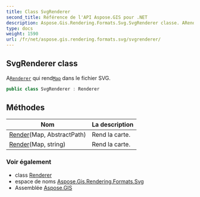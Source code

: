 ```yaml
---
title: Class SvgRenderer
second_title: Référence de l'API Aspose.GIS pour .NET
description: Aspose.Gis.Rendering.Formats.Svg.SvgRenderer classe. ARenderer qui rendMap dans le fichier SVG.
type: docs
weight: 1590
url: /fr/net/aspose.gis.rendering.formats.svg/svgrenderer/
---
```

## SvgRenderer class

A[`Renderer`](../../aspose.gis.rendering/renderer/) qui rend[`Map`](../../aspose.gis.rendering/map/) dans le fichier SVG.

```csharp
public class SvgRenderer : Renderer
```

## Méthodes

| Nom | La description |
| --- | --- |
| [Render](../../aspose.gis.rendering/renderer/render/)(Map, AbstractPath) | Rend la carte. |
| [Render](../../aspose.gis.rendering/renderer/render/)(Map, string) | Rend la carte. |

### Voir également

* class [Renderer](../../aspose.gis.rendering/renderer/)
* espace de noms [Aspose.Gis.Rendering.Formats.Svg](../../aspose.gis.rendering.formats.svg/)
* Assemblée [Aspose.GIS](../../)


